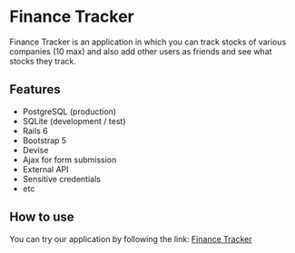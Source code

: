# Finance Tracker
Finance Tracker is an application in which you can track stocks of various companies (10 max) and also add other users as friends and see what stocks they track.
## Features
- PostgreSQL (production)
- SQLite (development / test)
- Rails 6
- Bootstrap 5
- Devise
- Ajax for form submission
- External API
- Sensitive credentials
- etc
## How to use
You can try our application by following the link: [Finance Tracker](https://finance-tracker-sakova.herokuapp.com/users/sign_in)
